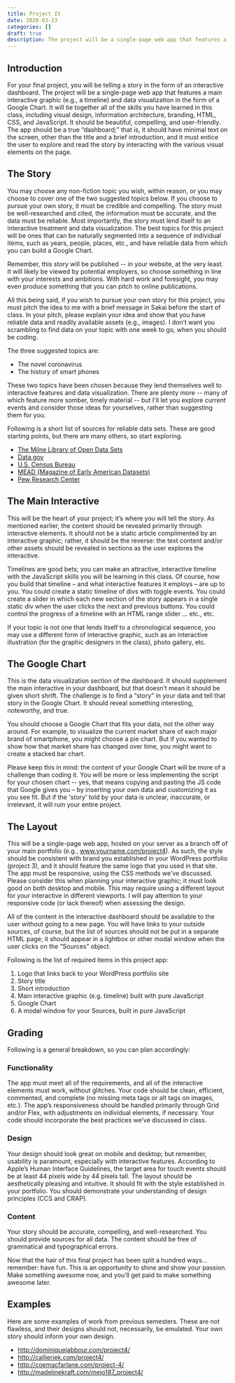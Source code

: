 ```yaml
---
title: Project IV
date: 2020-03-23
categories: []
draft: true
description: The project will be a single-page web app that features a main interactive graphic (e.g., a timeline) and data visualization in the form of a Google Chart.
---
```


## Introduction

For your final project, you will be telling a story in the form of an interactive dashboard. The project will be a single-page web app that features a main interactive graphic (e.g., a timeline) and data visualization in the form of a Google Chart. It will tie together all of the skills you have learned in this class, including visual design, information architecture, branding, HTML, CSS, and JavaScript. It should be beautiful, compelling, and user-friendly. The app should be a true “dashboard;” that is, it should have minimal text on the screen, other than the title and a brief introduction, and it must entice the user to explore and read the story by interacting with the various visual elements on the page. 

## The Story

You may choose any non-fiction topic you wish, within reason, or you may choose to cover one of the two suggested topics below. If you choose to pursue your own story, it must be credible and compelling. The story must be well-researched and cited, the information must be accurate, and the data must be reliable. Most importantly, the story must lend itself to an interactive treatment and data visualization. The best topics for this project will be ones that can be naturally segmented into a sequence of individual items, such as years, people, places, etc., and have reliable data from which you can build a Google Chart.

Remember, this story will be published -- in your website, at the very least. It will likely be viewed by potential employers, so choose something in line with your interests and ambitions. With hard work and foresight, you may even produce something that you can pitch to online publications.

All this being said, if you wish to pursue your own story for this project, you must pitch the idea to me with a brief message in Sakai before the start of class. In your pitch, please explain your idea and show that you have reliable data and readily available assets (e.g., images). I don’t want you scrambling to find data on your topic with one week to go, when you should be coding.

The three suggested topics are:

- The novel coronavirus
- The history of smart phones

These two topics have been chosen because they lend themselves well to interactive features and data visualization. There are plenty more -- many of which feature more somber, timely material -- but I'll let you explore current events and consider those ideas for yourselves, rather than suggesting them for you.

Following is a short list of sources for reliable data sets. These are good starting points, but there are many others, so start exploring.

- [The Milne Library of Open Data Sets](http://libguides.geneseo.edu/data)
- [Data.gov](https://www.data.gov/)
- [U.S. Census Bureau](https://www.census.gov/data.html)
- [MEAD (Magazine of Early American Datasets)](https://repository.upenn.edu/mead/)
- [Pew Research Center](http://www.pewinternet.org/datasets/)

## The Main Interactive

This will be the heart of your project; it’s where you will tell the story. As mentioned earlier, the content should be revealed primarily through interactive elements. It should not be a static article complimented by an interactive graphic; rather, it should be the reverse: the text content and/or other assets should be revealed in sections as the user explores the interactive.

Timelines are good bets; you can make an attractive, interactive timeline with the JavaScript skills you will be learning in this class. Of course, how you build that timeline – and what interactive features it employs – are up to you. You could create a static timeline of divs with toggle events. You could create a slider in which each new section of the story appears in a single static div when the user clicks the next and previous buttons. You could control the progress of a timeline with an HTML range slider ... etc., etc.

If your topic is not one that lends itself to a chronological sequence, you may use a different form of interactive graphic, such as an interactive illustration (for the graphic designers in the class), photo gallery, etc.

## The Google Chart

This is the data visualization section of the dashboard. It should supplement the main interactive in your dashboard, but that doesn’t mean it should be given short shrift. The challenge is to find a “story” in your data and tell that story in the Google Chart. It should reveal something interesting, noteworthy, and true.

You should choose a Google Chart that fits your data, not the other way around. For example, to visualize the current market share of each major brand of smartphone, you might choose a pie chart. But if you wanted to show how that market share has changed over time, you might want to create a stacked bar chart.

Please keep this in mind: the content of your Google Chart will be more of a challenge than coding it. You will be more or less implementing the script for your chosen chart -- yes, that means copying and pasting the JS code that Google gives you – by inserting your own data and customizing it as you see fit. But if the 'story' told by your data is unclear, inaccurate, or irrelevant, it will ruin your entire project. 

## The Layout

This will be a single-page web app, hosted on your server as a branch off of your main portfolio (e.g., www.yourname.com/project4).  As such, the style should be consistent with brand you established in your WordPress portfolio (project 3), and it should feature the same logo that you used in that site. The app must be responsive, using the CSS methods we've discussed. Please consider this when planning your interactive graphic; it must look good on both desktop and mobile. This may require using a different layout for your interactive in different viewports. I will pay attention to your responsive code (or lack thereof) when assessing the design.

All of the content in the interactive dashboard should be available to the user without going to a new page. You will have links to your outside sources, of course, but the list of sources should not be put in a separate HTML page; it should appear in a lightbox or other modal window when the user clicks on the “Sources” object.

Following is the list of required items in this project app:

1. Logo that links back to your WordPress portfolio site
2. Story title
3. Short introduction
4. Main interactive graphic (e.g. timeline) built with pure JavaScript
5. Google Chart
6. A modal window for your Sources, built in pure JavaScript

## Grading

Following is a general breakdown, so you can plan accordingly:

### Functionality

The app must meet all of the requirements, and all of the interactive elements must work, without glitches. Your code should be clean, efficient, commented, and complete (no missing meta tags or alt tags on images, etc.). The app’s responsiveness should be handled primarily through Grid and/or Flex, with adjustments on individual elements, if necessary. Your code should incorporate the best practices we’ve discussed in class.

### Design

Your design should look great on mobile and desktop; but remember, usability is paramount, especially with interactive features. According to Apple’s Human Interface Guidelines, the target area for touch events should be at least 44 pixels wide by 44 pixels tall. The layout should be aesthetically pleasing and intuitive. It should fit with the style established in your portfolio. You should demonstrate your understanding of design principles (CCS and CRAP).

### Content

Your story should be accurate, compelling, and well-researched. You should provide sources for all data. The content should be free of grammatical and typographical errors.

Now that the hair of this final project has been split a hundred ways…remember: have fun. This is an opportunity to shine and show your passion. Make something awesome now, and you’ll get paid to make something awesome later.

## Examples

Here are some examples of work from previous semesters. These are not flawless, and their designs should not, necessarily, be emulated. Your own story should inform your own design.

- http://dominiquejabbour.com/project4/
- http://callieriek.com/project4/
- http://coemacfarlane.com/project-4/
- http://madelinekraft.com/mejo187_project4/
